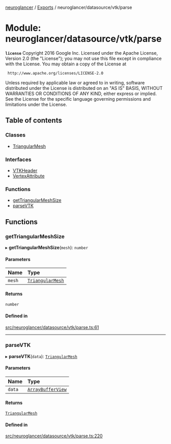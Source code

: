 [neuroglancer](../README.md) / [Exports](../modules.md) / neuroglancer/datasource/vtk/parse

# Module: neuroglancer/datasource/vtk/parse

**`license`**
Copyright 2016 Google Inc.
Licensed under the Apache License, Version 2.0 (the "License");
you may not use this file except in compliance with the License.
You may obtain a copy of the License at

     http://www.apache.org/licenses/LICENSE-2.0

Unless required by applicable law or agreed to in writing, software
distributed under the License is distributed on an "AS IS" BASIS,
WITHOUT WARRANTIES OR CONDITIONS OF ANY KIND, either express or implied.
See the License for the specific language governing permissions and
limitations under the License.

## Table of contents

### Classes

- [TriangularMesh](../classes/neuroglancer_datasource_vtk_parse.TriangularMesh.md)

### Interfaces

- [VTKHeader](../interfaces/neuroglancer_datasource_vtk_parse.VTKHeader.md)
- [VertexAttribute](../interfaces/neuroglancer_datasource_vtk_parse.VertexAttribute.md)

### Functions

- [getTriangularMeshSize](neuroglancer_datasource_vtk_parse.md#gettriangularmeshsize)
- [parseVTK](neuroglancer_datasource_vtk_parse.md#parsevtk)

## Functions

### getTriangularMeshSize

▸ **getTriangularMeshSize**(`mesh`): `number`

#### Parameters

| Name | Type |
| :------ | :------ |
| `mesh` | [`TriangularMesh`](../classes/neuroglancer_datasource_vtk_parse.TriangularMesh.md) |

#### Returns

`number`

#### Defined in

[src/neuroglancer/datasource/vtk/parse.ts:61](https://github.com/ActiveBrainAtlas2/neuroglancer/blob/034b457d/src/neuroglancer/datasource/vtk/parse.ts#L61)

___

### parseVTK

▸ **parseVTK**(`data`): [`TriangularMesh`](../classes/neuroglancer_datasource_vtk_parse.TriangularMesh.md)

#### Parameters

| Name | Type |
| :------ | :------ |
| `data` | [`ArrayBufferView`](../interfaces/main_module._internal_.ArrayBufferView.md) |

#### Returns

[`TriangularMesh`](../classes/neuroglancer_datasource_vtk_parse.TriangularMesh.md)

#### Defined in

[src/neuroglancer/datasource/vtk/parse.ts:220](https://github.com/ActiveBrainAtlas2/neuroglancer/blob/034b457d/src/neuroglancer/datasource/vtk/parse.ts#L220)
